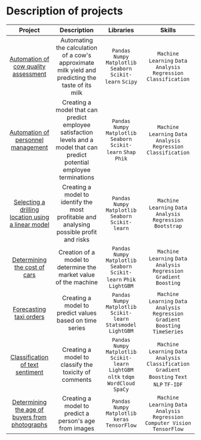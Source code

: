 # Description of projects

| **Project**  | **Description**  | **Libraries** | **Skills** |
| :----------: | :-----------: | :-----: | :---------: |
| [Automation of cow quality assessment](https://github.com/inskyeee/Data_science/blob/main/01%20Automation%20of%20cow%20quality%20assessment.ipynb)    | Automating the calculation of a cow's approximate milk yield and predicting the taste of its milk | `Pandas` `Numpy` `Matplotlib` `Seaborn` `Scikit-learn` `Scipy` | `Machine Learning` `Data Analysis` `Regression` `Classification`|
| [Automation of personnel management](https://github.com/inskyeee/Data_science/blob/main/02%20Automation%20of%20personnel%20management.ipynb)     | Creating a model that can predict employee satisfaction levels and a model that can predict potential employee terminations | `Pandas` `Numpy` `Matplotlib` `Seaborn` `Scikit-learn` `Shap` `Phik` | `Machine Learning` `Data Analysis` `Regression` `Classification`|
| [Selecting a drilling location using a linear model](https://github.com/inskyeee/Data_science/blob/main/03%20Selecting%20a%20drilling%20location%20using%20a%20linear%20model.ipynb)| Creating a model to identify the most profitable and analysing possible profit and risks | `Pandas` `Numpy` `Matplotlib` `Seaborn` `Scikit-learn` | `Machine Learning` `Data Analysis` `Regression` `Bootstrap` |
| [Determining the cost of cars](https://github.com/inskyeee/Data_science/blob/main/04%20Determining%20the%20cost%20of%20cars.ipynb) | Creation of a model to determine the market value of the machine   | `Pandas` `Numpy` `Matplotlib` `Seaborn` `Scikit-learn` `Phik` `LightGBM` | `Machine Learning`  `Data Analysis` `Regression` `Gradient Boosting` |
| [Forecasting taxi orders](https://github.com/inskyeee/Data_science/blob/main/05%20Forecasting%20taxi%20orders.ipynb) | Creating a model to predict values based on time series | `Pandas` `Numpy` `Matplotlib` `Scikit-learn` `Statsmodel` `LightGBM` | `Machine Learning`  `Data Analysis` `Regression` `Gradient Boosting` `TimeSeries` |
| [Classification of text sentiment](https://github.com/inskyeee/Data_science/blob/main/06%20Classification%20of%20text%20sentiment.ipynb) | Creating a model to classify the toxicity of comments | `Pandas` `Numpy` `Matplotlib` `Scikit-learn` `LightGBM` `nltk` `tdqm`  `WordCloud` `SpaCy`| `Machine Learning`  `Data Analysis` `Classification` `Gradient Boosting` `Text` `NLP` `TF-IDF`|
| [Determining the age of buyers from photographs](https://github.com/inskyeee/Data_science/blob/main/07%20Determining%20the%20age%20of%20buyers%20from%20photographs.ipynb) | Creating a model to predict a person's age from images | `Pandas` `Numpy` `Matplotlib` `keras` `TensorFlow` | `Machine Learning`  `Data Analysis` `Regression` `Computer Vision` `TensorFlow`|